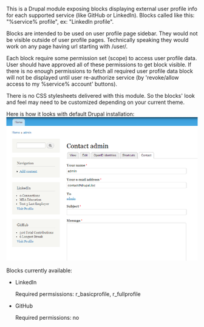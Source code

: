 This is a Drupal module exposing blocks displaying external user profile info for each supported
service (like GitHub or LinkedIn). Blocks called like this: "%service% profile", ex: "LinkedIn profile".

Blocks are intended to be used on user profile page sidebar. They would not be visible outside of user profile pages.
Technically speaking they would work on any page having url starting with /user/<id>.

Each block require some permission set (scope) to access user profile data. User should have approved all of these
permissions to get block visible. If there is no enough permissions to fetch all required user profile data block
will not be displayed until user re-authorize service (by 'revoke/allow access to my %service% account' buttons).

There is no CSS stylesheets delivered with this module. So the blocks' look and feel may need to be customized
depending on your current theme.

Here is how it looks with default Drupal installation:
![Screenshot](screenshot.png?raw=true)


Blocks currently available:

- LinkedIn

  Required permsissions: r_basicprofile, r_fullprofile

- GitHub

  Required permissions: no
